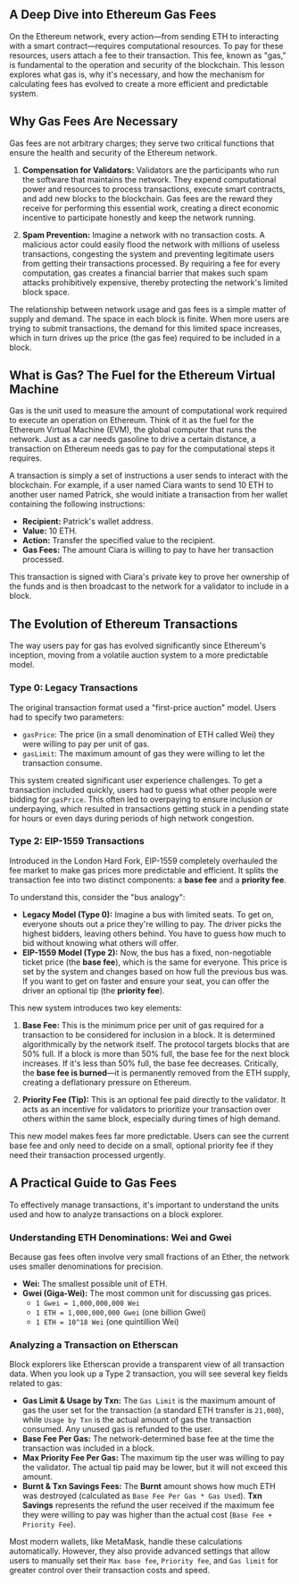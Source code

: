 ## A Deep Dive into Ethereum Gas Fees

On the Ethereum network, every action—from sending ETH to interacting with a smart contract—requires computational resources. To pay for these resources, users attach a fee to their transaction. This fee, known as "gas," is fundamental to the operation and security of the blockchain. This lesson explores what gas is, why it's necessary, and how the mechanism for calculating fees has evolved to create a more efficient and predictable system.

## Why Gas Fees Are Necessary

Gas fees are not arbitrary charges; they serve two critical functions that ensure the health and security of the Ethereum network.

1.  **Compensation for Validators:** Validators are the participants who run the software that maintains the network. They expend computational power and resources to process transactions, execute smart contracts, and add new blocks to the blockchain. Gas fees are the reward they receive for performing this essential work, creating a direct economic incentive to participate honestly and keep the network running.

2.  **Spam Prevention:** Imagine a network with no transaction costs. A malicious actor could easily flood the network with millions of useless transactions, congesting the system and preventing legitimate users from getting their transactions processed. By requiring a fee for every computation, gas creates a financial barrier that makes such spam attacks prohibitively expensive, thereby protecting the network's limited block space.

The relationship between network usage and gas fees is a simple matter of supply and demand. The space in each block is finite. When more users are trying to submit transactions, the demand for this limited space increases, which in turn drives up the price (the gas fee) required to be included in a block.

## What is Gas? The Fuel for the Ethereum Virtual Machine

Gas is the unit used to measure the amount of computational work required to execute an operation on Ethereum. Think of it as the fuel for the Ethereum Virtual Machine (EVM), the global computer that runs the network. Just as a car needs gasoline to drive a certain distance, a transaction on Ethereum needs gas to pay for the computational steps it requires.

A transaction is simply a set of instructions a user sends to interact with the blockchain. For example, if a user named Ciara wants to send 10 ETH to another user named Patrick, she would initiate a transaction from her wallet containing the following instructions:

*   **Recipient:** Patrick's wallet address.
*   **Value:** 10 ETH.
*   **Action:** Transfer the specified value to the recipient.
*   **Gas Fees:** The amount Ciara is willing to pay to have her transaction processed.

This transaction is signed with Ciara's private key to prove her ownership of the funds and is then broadcast to the network for a validator to include in a block.

## The Evolution of Ethereum Transactions

The way users pay for gas has evolved significantly since Ethereum's inception, moving from a volatile auction system to a more predictable model.

### Type 0: Legacy Transactions

The original transaction format used a "first-price auction" model. Users had to specify two parameters:

*   `gasPrice`: The price (in a small denomination of ETH called Wei) they were willing to pay per unit of gas.
*   `gasLimit`: The maximum amount of gas they were willing to let the transaction consume.

This system created significant user experience challenges. To get a transaction included quickly, users had to guess what other people were bidding for `gasPrice`. This often led to overpaying to ensure inclusion or underpaying, which resulted in transactions getting stuck in a pending state for hours or even days during periods of high network congestion.

### Type 2: EIP-1559 Transactions

Introduced in the London Hard Fork, EIP-1559 completely overhauled the fee market to make gas prices more predictable and efficient. It splits the transaction fee into two distinct components: a **base fee** and a **priority fee**.

To understand this, consider the "bus analogy":

*   **Legacy Model (Type 0):** Imagine a bus with limited seats. To get on, everyone shouts out a price they're willing to pay. The driver picks the highest bidders, leaving others behind. You have to guess how much to bid without knowing what others will offer.
*   **EIP-1559 Model (Type 2):** Now, the bus has a fixed, non-negotiable ticket price (the **base fee**), which is the same for everyone. This price is set by the system and changes based on how full the previous bus was. If you want to get on faster and ensure your seat, you can offer the driver an optional tip (the **priority fee**).

This new system introduces two key elements:

1.  **Base Fee:** This is the minimum price per unit of gas required for a transaction to be considered for inclusion in a block. It is determined algorithmically by the network itself. The protocol targets blocks that are 50% full. If a block is more than 50% full, the base fee for the next block increases. If it's less than 50% full, the base fee decreases. Critically, the **base fee is burned**—it is permanently removed from the ETH supply, creating a deflationary pressure on Ethereum.

2.  **Priority Fee (Tip):** This is an optional fee paid directly to the validator. It acts as an incentive for validators to prioritize your transaction over others within the same block, especially during times of high demand.

This new model makes fees far more predictable. Users can see the current base fee and only need to decide on a small, optional priority fee if they need their transaction processed urgently.

## A Practical Guide to Gas Fees

To effectively manage transactions, it's important to understand the units used and how to analyze transactions on a block explorer.

### Understanding ETH Denominations: Wei and Gwei

Because gas fees often involve very small fractions of an Ether, the network uses smaller denominations for precision.

*   **Wei:** The smallest possible unit of ETH.
*   **Gwei (Giga-Wei):** The most common unit for discussing gas prices.
    *   `1 Gwei = 1,000,000,000 Wei`
    *   `1 ETH = 1,000,000,000 Gwei` (one billion Gwei)
    *   `1 ETH = 10^18 Wei` (one quintillion Wei)

### Analyzing a Transaction on Etherscan

Block explorers like Etherscan provide a transparent view of all transaction data. When you look up a Type 2 transaction, you will see several key fields related to gas:

*   **Gas Limit & Usage by Txn:** The `Gas Limit` is the maximum amount of gas the user set for the transaction (a standard ETH transfer is `21,000`), while `Usage by Txn` is the actual amount of gas the transaction consumed. Any unused gas is refunded to the user.
*   **Base Fee Per Gas:** The network-determined base fee at the time the transaction was included in a block.
*   **Max Priority Fee Per Gas:** The maximum tip the user was willing to pay the validator. The actual tip paid may be lower, but it will not exceed this amount.
*   **Burnt & Txn Savings Fees:** The **Burnt** amount shows how much ETH was destroyed (calculated as `Base Fee Per Gas * Gas Used`). **Txn Savings** represents the refund the user received if the maximum fee they were willing to pay was higher than the actual cost (`Base Fee + Priority Fee`).

Most modern wallets, like MetaMask, handle these calculations automatically. However, they also provide advanced settings that allow users to manually set their `Max base fee`, `Priority fee`, and `Gas limit` for greater control over their transaction costs and speed.